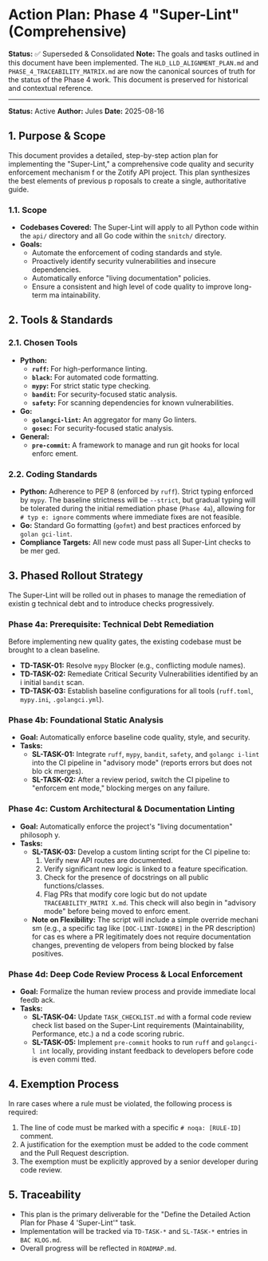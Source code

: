 # Action Plan: Phase 4 "Super-Lint" (Comprehensive)

**Status:** ✅ Superseded & Consolidated
**Note:** The goals and tasks outlined in this document have been implemented. The `HLD_LLD_ALIGNMENT_PLAN.md` and `PHASE_4_TRACEABILITY_MATRIX.md` are now the canonical sources of truth for the status of the Phase 4 work. This document is preserved for historical and contextual reference.

---

**Status:** Active
**Author:** Jules
**Date:** 2025-08-16

## 1. Purpose & Scope

This document provides a detailed, step-by-step action plan for implementing the
 "Super-Lint," a comprehensive code quality and security enforcement mechanism f
or the Zotify API project. This plan synthesizes the best elements of previous p
roposals to create a single, authoritative guide.

### 1.1. Scope
- **Codebases Covered:** The Super-Lint will apply to all Python code within the
 `api/` directory and all Go code within the `snitch/` directory.
- **Goals:**
    - Automate the enforcement of coding standards and style.
    - Proactively identify security vulnerabilities and insecure dependencies.
    - Automatically enforce "living documentation" policies.
    - Ensure a consistent and high level of code quality to improve long-term ma
intainability.

## 2. Tools & Standards

### 2.1. Chosen Tools
- **Python:**
    - **`ruff`:** For high-performance linting.
    - **`black`:** For automated code formatting.
    - **`mypy`:** For strict static type checking.
    - **`bandit`:** For security-focused static analysis.
    - **`safety`:** For scanning dependencies for known vulnerabilities.
- **Go:**
    - **`golangci-lint`:** An aggregator for many Go linters.
    - **`gosec`:** For security-focused static analysis.
- **General:**
    - **`pre-commit`:** A framework to manage and run git hooks for local enforc
ement.

### 2.2. Coding Standards
- **Python:** Adherence to PEP 8 (enforced by `ruff`). Strict typing enforced by
 `mypy`. The baseline strictness will be `--strict`, but gradual typing will be
tolerated during the initial remediation phase (`Phase 4a`), allowing for `# typ
e: ignore` comments where immediate fixes are not feasible.
- **Go:** Standard Go formatting (`gofmt`) and best practices enforced by `golan
gci-lint`.
- **Compliance Targets:** All new code must pass all Super-Lint checks to be mer
ged.

## 3. Phased Rollout Strategy

The Super-Lint will be rolled out in phases to manage the remediation of existin
g technical debt and to introduce checks progressively.

### Phase 4a: Prerequisite: Technical Debt Remediation
Before implementing new quality gates, the existing codebase must be brought to
a clean baseline.
- **TD-TASK-01:** Resolve `mypy` Blocker (e.g., conflicting module names).
- **TD-TASK-02:** Remediate Critical Security Vulnerabilities identified by an i
initial `bandit` scan.
- **TD-TASK-03:** Establish baseline configurations for all tools (`ruff.toml`,
`mypy.ini`, `.golangci.yml`).

### Phase 4b: Foundational Static Analysis
- **Goal:** Automatically enforce baseline code quality, style, and security.
- **Tasks:**
    - **SL-TASK-01:** Integrate `ruff`, `mypy`, `bandit`, `safety`, and `golangc
i-lint` into the CI pipeline in "advisory mode" (reports errors but does not blo
ck merges).
    - **SL-TASK-02:** After a review period, switch the CI pipeline to "enforcem
ent mode," blocking merges on any failure.

### Phase 4c: Custom Architectural & Documentation Linting
- **Goal:** Automatically enforce the project's "living documentation" philosoph
y.
- **Tasks:**
    - **SL-TASK-03:** Develop a custom linting script for the CI pipeline to:
        1. Verify new API routes are documented.
        2. Verify significant new logic is linked to a feature specification.
        3. Check for the presence of docstrings on all public functions/classes.
        4. Flag PRs that modify core logic but do not update `TRACEABILITY_MATRI
X.md`.
      This check will also begin in "advisory mode" before being moved to enforc
ement.
    - **Note on Flexibility:** The script will include a simple override mechani
sm (e.g., a specific tag like `[DOC-LINT-IGNORE]` in the PR description) for cas
es where a PR legitimately does not require documentation changes, preventing de
velopers from being blocked by false positives.

### Phase 4d: Deep Code Review Process & Local Enforcement
- **Goal:** Formalize the human review process and provide immediate local feedb
ack.
- **Tasks:**
    - **SL-TASK-04:** Update `TASK_CHECKLIST.md` with a formal code review check
list based on the Super-Lint requirements (Maintainability, Performance, etc.) a
nd a code scoring rubric.
    - **SL-TASK-05:** Implement `pre-commit` hooks to run `ruff` and `golangci-l
int` locally, providing instant feedback to developers before code is even commi
tted.

## 4. Exemption Process

In rare cases where a rule must be violated, the following process is required:
1.  The line of code must be marked with a specific `# noqa: [RULE-ID]` comment.
2.  A justification for the exemption must be added to the code comment and the
Pull Request description.
3.  The exemption must be explicitly approved by a senior developer during code
review.

## 5. Traceability
- This plan is the primary deliverable for the "Define the Detailed Action Plan
for Phase 4 'Super-Lint'" task.
- Implementation will be tracked via `TD-TASK-*` and `SL-TASK-*` entries in `BAC
KLOG.md`.
- Overall progress will be reflected in `ROADMAP.md`.
